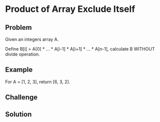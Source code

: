 Product of Array Exclude Itself 
===


Problem
-------

Given an integers array A.

Define B[i] = A[0] * ... * A[i-1] * A[i+1] * ... * A[n-1], calculate B WITHOUT divide operation.


Example
-------

For A = [1, 2, 3], return [6, 3, 2].

Challenge
---------

Solution
--------

